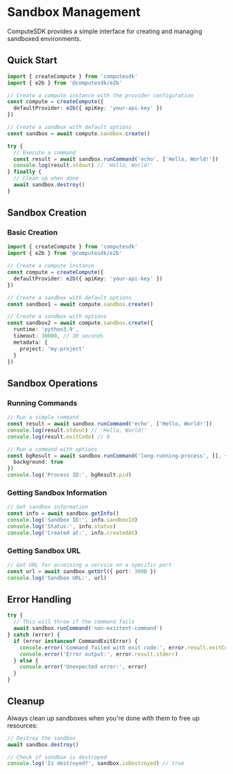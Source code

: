 # Sandbox Management

ComputeSDK provides a simple interface for creating and managing sandboxed environments.

## Quick Start

```typescript
import { createCompute } from 'computesdk'
import { e2b } from '@computesdk/e2b'

// Create a compute instance with the provider configuration
const compute = createCompute({
  defaultProvider: e2b({ apiKey: 'your-api-key' })
})

// Create a sandbox with default options
const sandbox = await compute.sandbox.create()

try {
  // Execute a command
  const result = await sandbox.runCommand('echo', ['Hello, World!'])
  console.log(result.stdout) // 'Hello, World!'
} finally {
  // Clean up when done
  await sandbox.destroy()
}
```

## Sandbox Creation

### Basic Creation

```typescript
import { createCompute } from 'computesdk'
import { e2b } from '@computesdk/e2b'

// Create a compute instance
const compute = createCompute({
  defaultProvider: e2b({ apiKey: 'your-api-key' })
})

// Create a sandbox with default options
const sandbox1 = await compute.sandbox.create()

// Create a sandbox with options
const sandbox2 = await compute.sandbox.create({
  runtime: 'python3.9',
  timeout: 30000, // 30 seconds
  metadata: {
    project: 'my-project'
  }
})
```

## Sandbox Operations

### Running Commands

```typescript
// Run a simple command
const result = await sandbox.runCommand('echo', ['Hello, World!'])
console.log(result.stdout) // 'Hello, World!'
console.log(result.exitCode) // 0

// Run a command with options
const bgResult = await sandbox.runCommand('long-running-process', [], {
  background: true
})
console.log('Process ID:', bgResult.pid)
```

### Getting Sandbox Information

```typescript
// Get sandbox information
const info = await sandbox.getInfo()
console.log('Sandbox ID:', info.sandboxId)
console.log('Status:', info.status)
console.log('Created at:', info.createdAt)
```

### Getting Sandbox URL

```typescript
// Get URL for accessing a service on a specific port
const url = await sandbox.getUrl({ port: 3000 })
console.log('Sandbox URL:', url)
```

## Error Handling

```typescript
try {
  // This will throw if the command fails
  await sandbox.runCommand('non-existent-command')
} catch (error) {
  if (error instanceof CommandExitError) {
    console.error('Command failed with exit code:', error.result.exitCode)
    console.error('Error output:', error.result.stderr)
  } else {
    console.error('Unexpected error:', error)
  }
}
```

## Cleanup

Always clean up sandboxes when you're done with them to free up resources:

```typescript
// Destroy the sandbox
await sandbox.destroy()

// Check if sandbox is destroyed
console.log('Is destroyed?', sandbox.isDestroyed) // true
```